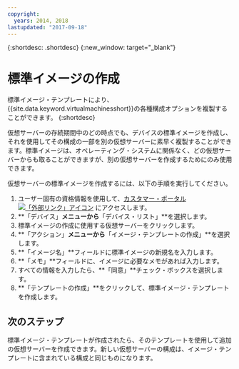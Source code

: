 ```yaml
---
copyright:
  years: 2014, 2018
lastupdated: "2017-09-18"
---
```


{:shortdesc: .shortdesc}
{:new_window: target="_blank"}


# 標準イメージの作成

標準イメージ・テンプレートにより、{{site.data.keyword.virtualmachinesshort}}の各種構成オプションを複製することができます。
{:shortdesc}

仮想サーバーの存続期間中のどの時点でも、デバイスの標準イメージを作成し、それを使用してその構成の一部を別の仮想サーバーに素早く複製することができます。標準イメージは、オペレーティング・システムに関係なく、どの仮想サーバーからも取ることができますが、別の仮想サーバーを作成するためにのみ使用できます。 

仮想サーバーの標準イメージを作成するには、以下の手順を実行してください。

1. ユーザー固有の資格情報を使用して、[カスタマー・ポータル ![「外部リンク」アイコン](../../icons/launch-glyph.svg "「外部リンク」アイコン")](https://control.softlayer.com/) にアクセスします。
2. **「デバイス」**メニューから**「デバイス・リスト」**を選択します。
3. 標準イメージの作成に使用する仮想サーバーをクリックします。
4. **「アクション」**メニューから**「イメージ・テンプレートの作成」**を選択します。
5. **「イメージ名」**フィールドに標準イメージの新規名を入力します。
6. **「メモ」**フィールドに、イメージに必要なメモがあれば入力します。
7. すべての情報を入力したら、**「同意」**チェック・ボックスを選択します。
8. **「テンプレートの作成」**をクリックして、標準イメージ・テンプレートを作成します。

## 次のステップ

標準イメージ・テンプレートが作成されたら、そのテンプレートを使用して追加の仮想サーバーを作成できます。新しい仮想サーバーの構成は、イメージ・テンプレートに含まれている構成と同じものになります。

